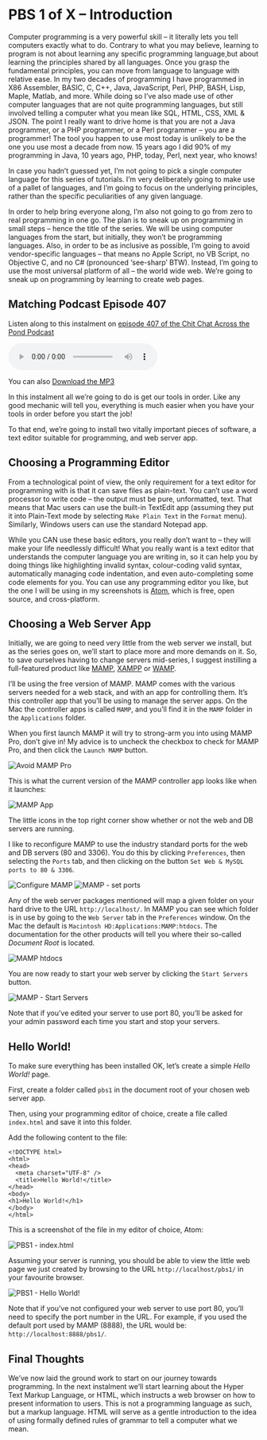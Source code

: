 # PBS 1 of X – Introduction

Computer programming is a very powerful skill – it literally lets you tell computers
 exactly what to do.
Contrary to what you may believe, learning to program is not about learning any specific programming language,but about learning the principles shared by all languages.
Once you grasp the fundamental principles, you can move from language to language with relative ease.
In my two decades of programming I have programmed in X86 Assembler, BASIC, C, C++, Java, JavaScript, Perl, PHP, BASH, Lisp, Maple, Matlab, and more.
While doing so I’ve also made use of other computer languages that are not quite programming languages, but still involved telling a computer what you mean like SQL, HTML, CSS, XML & JSON.
The point I really want to drive home is that you are not a Java programmer, or a PHP programmer, or a Perl programmer – you are a programmer!
The tool you happen to use most today is unlikely to be the one you use most a decade from now.
15 years ago I did 90% of my programming in Java, 10 years ago, PHP, today, Perl, next year, who knows!

In case you hadn’t guessed yet, I’m not going to pick a single computer language for this series of tutorials.
I’m very deliberately going to make use of a pallet of languages, and I’m going to focus on the underlying principles, rather than the specific peculiarities of any given language.

In order to help bring everyone along, I’m also not going to go from zero to real programming in one go.
The plan is to sneak up on programming in small steps – hence the title of the series. We will be using computer languages from the start, but initially, they won’t be programming languages.
Also, in order to be as inclusive as possible, I’m going to avoid vendor-specific languages – that means no Apple Script, no VB Script, no Objective C, and no C# (pronounced ‘see-sharp’ BTW).
Instead, I’m going to use the most universal platform of all – the world wide web. We’re going to sneak up on programming by learning to create web pages.

## Matching Podcast Episode 407

Listen along to this instalment on [episode 407 of the Chit Chat Across the Pond Podcast](https://www.podfeet.com/blog/2015/10/ccatp-407/)

<audio controls src="https://media.blubrry.com/nosillacast/traffic.libsyn.com/nosillacast/CCATP_2015_10_09.mp3">Your browser does not support HTML 5 audio 🙁</audio>

You can also <a href="https://media.blubrry.com/nosillacast/traffic.libsyn.com/nosillacast/CCATP_2015_10_09.mp3?autoplay=0&loop=0&controls=1" >Download the MP3</a>

In this instalment all we’re going to do is get our tools in order. Like any good mechanic will tell you, everything is much easier when you have your tools in order before you start the job!

To that end, we’re going to install two vitally important pieces of software, a text editor suitable for programming, and web server app.

## Choosing a Programming Editor

From a technological point of view, the only requirement for a text editor for programming with is that it can save files as plain-text.
You can’t use a word processor to write code – the output must be pure, unformatted, text.
That means that Mac users can use the built-in TextEdit app (assuming they put it into Plain-Text mode by selecting `Make Plain Text` in the `Format` menu).
Similarly, Windows users can use the standard Notepad app.

While you CAN use these basic editors, you really don’t want to – they will make your life needlessly difficult!
What you really want is a text editor that understands the computer language you are writing in, so it can help you by doing things like highlighting invalid syntax, colour-coding valid syntax, automatically managing code indentation, and even auto-completing some code elements for you.
You can use any programming editor you like, but the one I will be using in my screenshots is [Atom](https://atom.io), which is free, open source, and cross-platform.

## Choosing a Web Server App

Initially, we are going to need very little from the web server we install, but as the series goes on, we’ll start to place more and more demands on it.
So, to save ourselves having to change servers mid-series, I suggest instilling a full-featured product like [MAMP](https://www.mamp.info/en/), [XAMPP](https://www.apachefriends.org/index.html) or [WAMP](http://www.wampserver.com/en/).

I’ll be using the free version of MAMP. MAMP comes with the various servers needed for a web stack, and with an app for controlling them.
It’s this controller app that you’ll be using to manage the server apps.
On the Mac the controller apps is called `MAMP`, and you’ll find it in the `MAMP` folder in the `Applications` folder.

When you first launch MAMP it will try to strong-arm you into using MAMP Pro, don’t give in! My advice is to uncheck the checkbox to check for MAMP Pro, and then click the `Launch MAMP` button.

![Avoid MAMP Pro](../assets/pbs1/Screen-Shot-2015-10-09-at-4.13.31-p.m.-e1444403735573.png)

This is what the current version of the MAMP controller app looks like when it launches:

![MAMP App](../assets/pbs1/Screen-Shot-2015-10-09-at-4.16.58-p.m.-e1444403862205.png)

The little icons in the top right corner show whether or not the web and DB servers are running.

I like to reconfigure MAMP to use the industry standard ports for the web and DB servers (80 and 3306).
You do this by clicking `Preferences`, then selecting the `Ports` tab, and then clicking on the button `Set Web & MySQL ports to 80 & 3306`.

![Configure MAMP](../assets/pbs1/Screen-Shot-2015-10-09-at-4.19.40-p.m.-e1444404044353.png)
![MAMP - set ports](../assets/pbs1/Screen-Shot-2015-10-09-at-4.21.25-p.m.-e1444404176176.png)

Any of the web server packages mentioned will map a given folder on your hard drive to the URL `http://localhost/`.
In MAMP you can see which folder is in use by going to the `Web Server` tab in the `Preferences` window.
On the Mac the default is `Macintosh HD:Applications:MAMP:htdocs`. The documentation for the other products will tell you where their so-called _Document Root_ is located.

![MAMP htdocs](../assets/pbs1/Screen-Shot-2015-10-09-at-4.23.46-p.m.-e1444404299350.png)

You are now ready to start your web server by clicking the `Start Servers` button.

![MAMP - Start Servers](../assets/pbs1/Screen-Shot-2015-10-09-at-4.26.22-p.m.-e1444404438861.png)

Note that if you’ve edited your server to use port 80, you’ll be asked for your admin password each time you start and stop your servers.

## Hello World!

To make sure everything has been installed OK, let’s create a simple _Hello World!_ page.

First, create a folder called `pbs1` in the document root of your chosen web server app.

Then, using your programming editor of choice, create a file called `index.html` and save it into this folder.

Add the following content to the file:

```XHTML
<!DOCTYPE html>
<html>
<head>
  <meta charset="UTF-8" />
  <title>Hello World!</title>
</head>
<body>
<h1>Hello World!</h1>
</body>
</html>
```

This is a screenshot of the file in my editor of choice, Atom:

![PBS1 - index.html](../assets/pbs1/Screen-Shot-2015-10-07-at-22.41.46-e1444254317754.png)

Assuming your server is running, you should be able to view the little web page we just created by browsing to the URL `http://localhost/pbs1/` in your favourite browser.

![PBS1 - Hello World!](../assets/pbs1/Screen-Shot-2015-10-07-at-22.42.31-e1444254392895.png)

Note that if you’ve not configured your web server to use port 80, you’ll need to specify the port number in the URL. For example, if you used the default port used by MAMP (8888), the URL would be: `http://localhost:8888/pbs1/`.

## Final Thoughts

We’ve now laid the ground work to start on our journey towards programming.
In the next instalment we’ll start learning about the Hyper Text Markup Language, or HTML, which instructs a web browser on how to present information to users.
This is not a programming language as such, but a markup language. HTML will serve as a gentle introduction to the idea of using formally defined rules of grammar to tell a computer what we mean.
